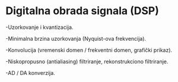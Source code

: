 # Digitalna obrada signala (DSP)

-Uzorkovanje i kvantizacija.

-Minimalna brzina uzorkovanja (Nyquist-ova frekvencija).

-Konvolucija (vremenski domen / frekventni domen, grafički prikaz).

-Niskopropusno (antialiasing) filtriranje, rekonstrukciono filtriranje.

-AD / DA konverzija. 

